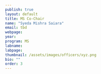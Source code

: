 ```yaml
---
publish: true
layout: default
title: MS Co-Chair
name: "Syeda Mishra Saiara"
email: tbd
webpage: 
year: 
program: MS
labname: 
labpage: 
thumbnail: /assets/images/officers/xyz.png
bio: ""
order: 3
---
```

